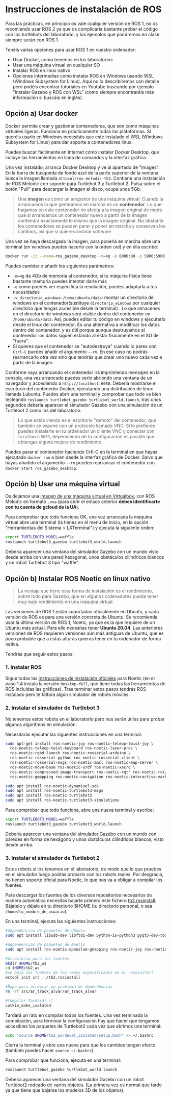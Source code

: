 # Instrucciones de instalación de ROS

Para las prácticas, en principio os vale cualquier versión de ROS 1, no os recomiendo usar ROS 2 ya que os complicaría bastante probar el código con los turtlebots del laboratorio, y los ejemplos que pondremos en clase siempre serán con ROS 1.

Tenéis varias opciones para usar ROS 1 en vuestro ordenador:


- Usar Docker, como tenemos en los laboratorios
- Usar una máquina virtual en cualquier SO
- Instalar ROS en linux nativo
- Opciones intermedias como instalar ROS en Windows usando WSL (Windows Subsystem for Linux). Aquí no lo describiremos con detalle pero podéis encontrar tutoriales en Youtube buscando por ejemplo "instalar Gazebo y ROS con WSL" (como siempre encontraréis más información si buscáis en inglés).

## Opción a) Usar docker

Docker permite crear y gestionar contenedores, que son como máquinas virtuales ligeras. Funciona en prácticamente todas las plataformas. Si queréis usarlo en Windows necesitáis que esté instalado el WSL (Windows Subsystem for Linux) para dar soporte a contenedores linux.

Puedes buscar fácilmente en Internet cómo instalar Docker Desktop, que incluye las herramientas en línea de comandos y la interfaz gráfica.

Una vez instalado, arranca Docker Desktop y ve al apartado de "Images". En la barra de búsqueda de fondo azul de la parte superior de la ventana busca la imagen llamada `ottocol/ros-melodic-tb2`. Contiene una instalación de ROS Melodic con soporte para Turtlebot 3 y Turtlebot 2. Pulsa sobre el botón "Pull" para descargar la imagen al disco, ocupa unos 5Gb.

> Una **imagen** es como un *snapshot* de una máquina virtual. Cuando la arrancamos lo que generamos en marcha es un **contenedor**. Lo que hagamos en este contenedor no afecta a la imagen original de modo que si arrancamos un contenedor nuevo a partir de la imagen contendrá exactamente lo mismo que la imagen original. No obstante los contenedores se pueden parar y poner en marcha y conservan los cambios, así que si quieres instalar software

Una vez se haya descargado la imagen, para ponerla en marcha abre una terminal (en windows puedes hacerlo con la orden `cmd`) y en ella escribe:

```bash
docker run -it --name=ros_gazebo_desktop -m=4g -p 6080:80 -p 5900:5900  -e RESOLUTION=1080x720 -e USER=ubuntu -e PASSWORD=ubuntu ottocol/ros-melodic-tb2
```

Puedes cambiar o añadir los siguientes parámetros:

- `-m=4g` da 4Gb de memoria al contenedor, si tu máquina física tiene bastante memoria puedes intentar darle más
- `-e` como puedes ver especifica la resolución, puedes adaptarla a tus necesidades
- `-v directorio_windows:/home/ubuntu/data`: montar un directorio de windows en el contenedor(sustituye `directorio_windows` por cualquier directorio que tengas accesible desde la terminal) . Lo que almacenes en el directorio de windows será visible dentro del contenedor en `/home/ubuntu/data`. Así, puedes editar tu código en windows y ejecutarlo desde el linux del contenedor. Es una alternativa a modificar los datos dentro del contenedor, y es útil porque aunque destruyamos el contenedor los datos siguen estando al estar físicamente en el SO de "fuera".
- Si quieres que el contenedor se "autodestruya" cuando lo pares con `Ctrl-C` puedes añadir el argumento `--rm`. En ese caso no podrás rearrancarlo otra vez sino que tendrás que crear uno nuevo cada vez a partir de la imagen.

Conforme vaya arrancando el contenedor irá imprimiendo mensajes en la consola, una vez arrancado puedes verlo abriendo una ventana de un navegador y accediendo a `http://localhost:6080`. Debería mostrarse el escritorio del contenedor Docker, ejecutando una distribución de linux llamada Lubuntu. Puedes abrir una terminal y comprobar que todo va bien tecleando `roslaunch turtlebot_gazebo turtlebot_world.launch`, tras unos segundos debería aparecer el simulador Gazebo con una simulación de un Turtlebot 2 como los del laboratorio.

> Lo que estás viendo es el escritorio "remoto" del contenedor, que también se expone con un protocolo llamado VNC. Si lo prefieres puedes instalarte en tu ordenador un cliente VNC y conectar con `localhost:5079`, dependiendo de tu configuración es posible que obtengas alguna mejora de rendimiento.

Puedes parar el contenedor haciendo Crtl-C en la terminal en que hayas ejecutado `docker run` o bien desde la interfaz gráfica de Docker. Salvo que hayas añadido el argumento `--rm` puedes rearrancar el contenedor con `docker start ros_gazebo_desktop`.

## Opción b) Usar una máquina virtual

Os dejamos una [imagen de una máquina virtual en Virtualbox](https://drive.google.com/file/d/16537iqPFWIUc-hvZk7Ccb-JJEiCIRJhp/view?usp=share_link), con ROS Melodic en formato `.ova` (para abrir el enlace anterior **debes identificarte con tu cuenta de gcloud de la UA**). 

Para comprobar que todo funciona OK, una vez arrancada la máquina virtual abre una terminal (la tienes en el menú de inicio, en la opción "Herramientas del Sistema > LXTerminal") y ejecuta la siguiente orden:

```bash
export TURTLEBOT3_MODEL=waffle
roslaunch turtlebot3_gazebo turtlebot3_world.launch
```

Debería aparecer una ventana del simulador Gazebo con un mundo visto desde arriba con una pared hexagonal, unos obstáculos cilíndricos blancos y un robot Turtlebot 3 tipo "waffle".

## Opción b) Instalar ROS Noetic en linux nativo


> La ventaja que tiene esta forma de instalación es el rendimiento, sobre todo para Gazebo, que en algunos ordenadores puede tener muy bajo rendimiento en una máquina virtual.

Las versiones de ROS 1 están soportadas oficialmente en Ubuntu, y cada versión de ROS es para una versión concreta de Ubuntu. Se recomienda usar la última versión de ROS 1, Noetic, ya que es la que requiere de un Ubuntu más actual. Para ello necesitas tener **Ubuntu 20.04**. Las anteriores versiones de ROS requieren versiones aún más antiguas de Ubuntu, que es poco probable que a estas alturas quieras tener en tu ordenador de forma nativa.

Tendrás que seguir estos pasos:

### 1. Instalar ROS

Sigue todas las [instrucciones de instalación oficiales](http://wiki.ros.org/noetic/Installation/Ubuntu) para Noetic (en el paso 1.4 instala la versión `desktop-full`, que tiene todas las herramientas de ROS incluidas las gráficas). Tras terminar estos pasos tendrás ROS instalado pero te faltará algún simulador de robots móviles.

### 2. Instalar el simulador de Turtlebot 3

No tenemos estos robots en el laboratorio pero nos serán útiles para probar algunos algoritmos en simulación.

Necesitarás ejecutar las siguentes instrucciones en una terminal:

```bash
sudo apt-get install ros-noetic-joy ros-noetic-teleop-twist-joy \
  ros-noetic-teleop-twist-keyboard ros-noetic-laser-proc \
  ros-noetic-rgbd-launch ros-noetic-rosserial-arduino \
  ros-noetic-rosserial-python ros-noetic-rosserial-client \
  ros-noetic-rosserial-msgs ros-noetic-amcl ros-noetic-map-server \
  ros-noetic-move-base ros-noetic-urdf ros-noetic-xacro \
  ros-noetic-compressed-image-transport ros-noetic-rqt* ros-noetic-rviz \
  ros-noetic-gmapping ros-noetic-navigation ros-noetic-interactive-markers

sudo apt install ros-noetic-dynamixel-sdk
sudo apt install ros-noetic-turtlebot3-msgs
sudo apt install ros-noetic-turtlebot3
sudo apt install ros-noetic-turtlebot3-simulations
```

Para comprobar que todo funciona, abre una nueva terminal y escribe:

```bash
export TURTLEBOT3_MODEL=waffle
roslaunch turtlebot3_gazebo turtlebot3_world.launch 
```

Debería aparecer una ventana del simulador Gazebo con un mundo con paredes en forma de hexágono y unos obstáculos cilíndricos blancos, visto desde arriba.

### 3. Instalar el simulador de Turtlebot 2

Estos robots sí los tenemos en el laboratorio, de modo que lo que pruebes en el simulador luego podrás probarlo con los robots reales. Por desgracia, no tienen soporte oficial para Noetic, lo que nos va a obligar a compilar los fuentes.

Para descargar los fuentes de los diversos repositorios necesarios de manera automática necesitas bajarte primero este fichero [tb2.rosinstall](tb2.rosinstall). Bájatelo y déjalo en tu directorio $HOME (tu directorio personal, o sea `/home/tu_nombre_de_usuario`). 

En una terminal, ejecuta las siguientes instrucciones:

```bash
#dependencias de paquetes de Ubuntu
sudo apt install libusb-dev libftdi-dev python-is-python3 pyqt5-dev-tools

#dependencias de paquetes de Noetic
sudo apt install ros-noetic-openslam-gmapping ros-noetic-joy ros-noetic-base-local-planner ros-noetic-move-base

#directorio para los fuentes
mkdir $HOME/tb2_ws
cd $HOME/tb2_ws
#se baja los fuentes de los repos especificados en el .rosinstall
wstool init src ../tb2.rosinstall

#Ñapa para arreglar un problema de dependencias
rm -rf src/ar_track_alvar/ar_track_alvar

#Compilar.Tardará! :)
catkin_make_isolated
```

Tardará un rato en compilar todos los fuentes. Una vez terminada la compilación, para terminar la configuración hay que hacer que tengamos accesibles los paquetes de Turtlebot2 cada vez que abrimos una terminal:

```bash
echo "source $HOME/tb2_ws/devel_isolated/setup.bash" >> ~/.bashrc
```

Cierra la terminal y abre una nueva para que los cambios tengan efecto (también puedes hacer `source ~/.bashrc`).

Para comprobar que funciona, ejecuta en una terminal:

```bash
roslaunch turtlebot_gazebo turtlebot_world.launch
```

Debería aparecer una ventana del simulador Gazebo con un robot Turtlebot2 rodeado de varios objetos. (La primera vez es normal que tarde ya que tiene que bajarse los modelos 3D de los objetos).






